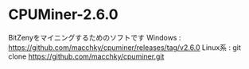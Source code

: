 # CPUMiner-2.6.0
BitZenyをマイニングするためのソフトです
Windows : https://github.com/macchky/cpuminer/releases/tag/v2.6.0
Linux系 : git clone https://github.com/macchky/cpuminer.git
#
